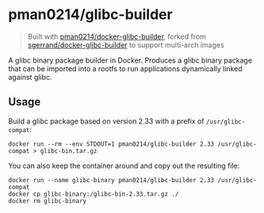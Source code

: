 # pman0214/glibc-builder

>Built with [pman0214/docker-glibc-builder], forked from [sgerrand/docker-glibc-builder] to support multi-arch images

[pman0214/docker-glibc-builder]: (https://github.com/pman0214/docker-glibc-builder)
[sgerrand/docker-glibc-builder]: (https://github.com/sgerrand/docker-glibc-builder)

A glibc binary package builder in Docker. Produces a glibc binary package that can be imported into a rootfs to run applications dynamically linked against glibc.

## Usage

Build a glibc package based on version 2.33 with a prefix of `/usr/glibc-compat`:

```
docker run --rm --env STDOUT=1 pman0214/glibc-builder 2.33 /usr/glibc-compat > glibc-bin.tar.gz
```

You can also keep the container around and copy out the resulting file:

```
docker run --name glibc-binary pman0214/glibc-builder 2.33 /usr/glibc-compat
docker cp glibc-binary:/glibc-bin-2.33.tar.gz ./
docker rm glibc-binary
```
